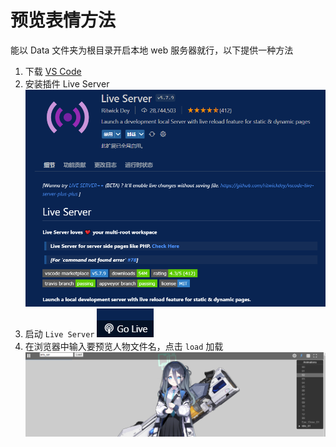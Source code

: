 # 预览表情方法

能以 Data 文件夹为根目录开启本地 web 服务器就行，以下提供一种方法

1. 下载 [VS Code](https://code.visualstudio.com/)
2. 安装插件 Live Server
   ![w1](./Image/State/w1.png)
3. 启动 `Live Server` ![w2](./Image/State/w2.png)
4. 在浏览器中输入要预览人物文件名，点击 `load` 加载
   ![w3](./Image/State/w3.png)
